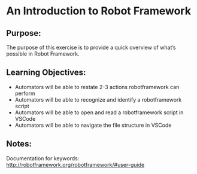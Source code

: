 # An Introduction to Robot Framework

## Purpose:

The purpose of this exercise is to provide a quick overview of what’s possible in Robot Framework. 

## Learning Objectives:

- Automators will be able to restate 2-3 actions robotframework can perform
- Automators will be able to recognize and identify a robotframework script
- Automators will be able to open and read a robotframework script in VSCode 
- Automators will be able to navigate the file structure in VSCode

## Notes:
Documentation for keywords: http://robotframework.org/robotframework/#user-guide
 